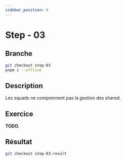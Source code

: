 ```yaml
---
sidebar_position: 6
---
```


# Step - 03

## Branche

```bash
git checkout step-03
pnpm i --offline
```

## Description

Les squads ne comprennent pas la gestion des shared.

## Exercice

**TODO.**

## Résultat

```bash
git checkout step-03-result
```
